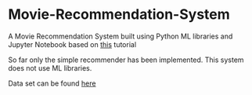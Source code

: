 # Movie-Recommendation-System
A Movie Recommendation System built using Python ML libraries and Jupyter Notebook based on [this](https://www.datacamp.com/community/tutorials/recommender-systems-python) tutorial

So far only the simple recommender has been implemented. This system does not use ML libraries.

Data set can be found [here](https://grouplens.org/datasets/movielens/latest/)
